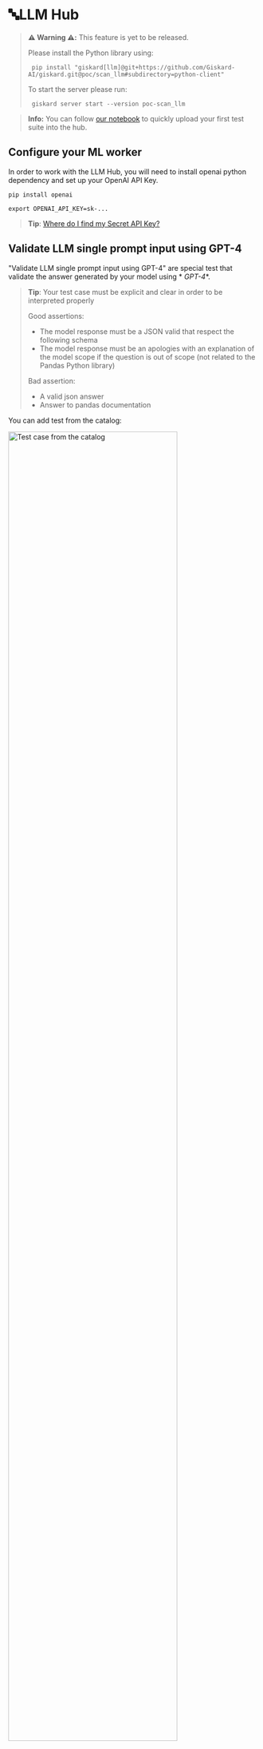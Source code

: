 # 🔤️LLM Hub

> **⚠️ Warning ⚠️:** This feature is yet to be released.
>
> Please install the Python library using:
> ```shell
>  pip install "giskard[llm]@git+https://github.com/Giskard-AI/giskard.git@poc/scan_llm#subdirectory=python-client"
> ```
>
> To start the server please run:
> ```shell
>  giskard server start --version poc-scan_llm
> ```

> **Info:** You can follow [our notebook](reference/notebooks/llm_comment_generation.ipynb) to quickly upload your first
> test suite into the hub.

## Configure your ML worker

In order to work with the LLM Hub, you will need to install openai python dependency and set up your OpenAI API Key.

```shell
pip install openai
```

```shell
export OPENAI_API_KEY=sk-...
```

> **Tip**: [Where do I find my Secret API Key?
](https://help.openai.com/en/articles/4936850-where-do-i-find-my-secret-api-key)

## Validate LLM single prompt input using GPT-4

"Validate LLM single prompt input using GPT-4" are special test that validate the answer generated by your model using *
*GPT-4**.


> **Tip**: Your test case must be explicit and clear in order to be interpreted properly
>
> Good assertions:
> - The model response must be a JSON valid that respect the following schema <INSERT SCHEMA HERE>
> - The model response must be an apologies with an explanation of the model scope if the question is out of scope (not
    related to the Pandas Python library)
>
> Bad assertion:
> - A valid json answer
> - Answer to pandas documentation

You can add test from the catalog:

<img src="assets/llm_hub/test_case.png" alt="Test case from the catalog" width="82%">

